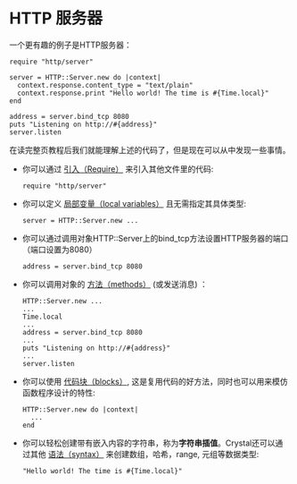 # HTTP 服务器

一个更有趣的例子是HTTP服务器：

```crystal
require "http/server"

server = HTTP::Server.new do |context|
  context.response.content_type = "text/plain"
  context.response.print "Hello world! The time is #{Time.local}"
end

address = server.bind_tcp 8080
puts "Listening on http://#{address}"
server.listen
```

在读完整页教程后我们就能理解上述的代码了，但是现在可以从中发现一些事情。

* 你可以通过 [引入（Require）](../syntax_and_semantics/requiring_files.html) 来引入其他文件里的代码:

    ```crystal
    require "http/server"
    ```
* 你可以定义 [局部变量（local variables）](../syntax_and_semantics/local_variables.html) 且无需指定其具体类型:

    ```crystal
    server = HTTP::Server.new ...
    ```
* 你可以通过调用对象HTTP::Server上的bind_tcp方法设置HTTP服务器的端口（端口设置为8080）
    ```crystal
    address = server.bind_tcp 8080
    ```


* 你可以调用对象的 [方法（methods）](../syntax_and_semantics/classes_and_methods.html) (或发送消息) ：

    ```crystal
    HTTP::Server.new ...
    ...
    Time.local
    ...
    address = server.bind_tcp 8080
    ...
    puts "Listening on http://#{address}"
    ...
    server.listen
    ```

* 你可以使用 [代码块（blocks）](../syntax_and_semantics/blocks_and_procs.html), 这是复用代码的好方法，同时也可以用来模仿函数程序设计的特性:

    ```crystal
    HTTP::Server.new do |context|
      ...
    end
    ```

* 你可以轻松创建带有嵌入内容的字符串，称为**字符串插值**。Crystal还可以通过其他 [语法（syntax）](../syntax_and_semantics/literals.html) 来创建数组，哈希，range, 元组等数据类型:

    ```crystal
    "Hello world! The time is #{Time.local}"
    ```

